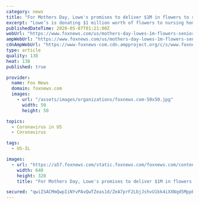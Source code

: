```yaml
---
category: news
title: "For Mothers Day, Lowe's promises to deliver $1M in flowers to senior homes"
excerpt: "Lowe’s is donating $1 million worth of flowers to nursing homes around the United States this Mother’s Day as the coronavirus pandemic keeps some families from celebrating together."
publishedDateTime: 2020-05-07T01:21:00Z
webUrl: "https://www.foxnews.com/us/mothers-day-lowes-1m-flowers-senior-homes"
ampWebUrl: "https://www.foxnews.com/us/mothers-day-lowes-1m-flowers-senior-homes.amp"
cdnAmpWebUrl: "https://www-foxnews-com.cdn.ampproject.org/c/s/www.foxnews.com/us/mothers-day-lowes-1m-flowers-senior-homes.amp"
type: article
quality: 138
heat: 138
published: true

provider:
  name: Fox News
  domain: foxnews.com
  images:
    - url: "/assets/images/organizations/foxnews.com-50x50.jpg"
      width: 50
      height: 50

topics:
  - Coronavirus in US
  - Coronavirus

tags:
  - US-IL

images:
  - url: "https://a57.foxnews.com/static.foxnews.com/foxnews.com/content/uploads/2020/05/640/320/LOWES-1.jpg?ve=1&tl=1"
    width: 640
    height: 320
    title: "For Mothers Day, Lowe's promises to deliver $1M in flowers to senior homes"

secured: "qwiISACMmQwpIiNYvPAvQwTZeas1d/ZeA7prF2LbjJshvU1kk4iXXNqd5MppE9ahiRE1G36aqeF4rEvm/R6E3l2KELbGs4msoV3UY+r/VoCNH821itHUfYhClOyb7kGBFWWmdYpHaMgNzgp3cgixNIgiwq3EhJlx+Gjuk3YbE77QwMiEdvsCRZrcX8C+WACYQgZwEhsAnzUSSCMPZz8Q8nWbb6OYLSLfI/lkcpeVHhutQtlQgNR0TCqXrjTKNZhQJUSunoJMyLNxPH6PLu+chz5PRecmHrEZ99XW3lb6D84cJ6LS+JzZrVka3axfky30Y7TyWjkma2W1OtIOyxWZPnIIDN2x/rg9M/G2RCSp42GbUxaVrTvlCVKHjdhw3Fx77yG5zndkceBgzFpIR2nh6I+4Ei1b2ba/FbL4i8WjmXWluz72Hwl4klmTmWqfyG+9zOJCVgHWTvOHCYfRPOl0Zzc5vxnvSHE3cqea/rwA27Y=;hm9lAJo7lIEDe46Y4FSVvQ=="
---
```


